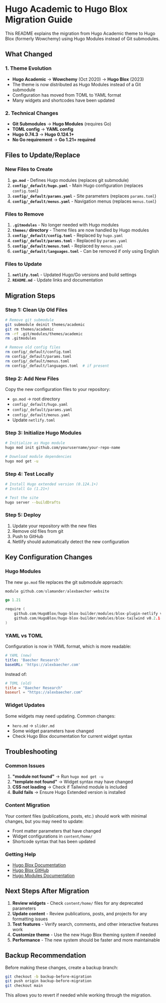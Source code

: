 # Hugo Academic to Hugo Blox Migration Guide

This README explains the migration from Hugo Academic theme to Hugo Blox (formerly Wowchemy) using Hugo Modules instead of Git submodules.

## What Changed

### 1. Theme Evolution
- **Hugo Academic** → **Wowchemy** (Oct 2020) → **Hugo Blox** (2023)
- The theme is now distributed as Hugo Modules instead of a Git submodule
- Configuration has moved from TOML to YAML format
- Many widgets and shortcodes have been updated

### 2. Technical Changes
- **Git Submodules** → **Hugo Modules** (requires Go)
- **TOML config** → **YAML config**
- **Hugo 0.74.3** → **Hugo 0.124.1+**
- **No Go requirement** → **Go 1.21+ required**

## Files to Update/Replace

### New Files to Create
1. **`go.mod`** - Defines Hugo modules (replaces git submodule)
2. **`config/_default/hugo.yaml`** - Main Hugo configuration (replaces `config.toml`)
3. **`config/_default/params.yaml`** - Site parameters (replaces `params.toml`)
4. **`config/_default/menus.yaml`** - Navigation menus (replaces `menus.toml`)

### Files to Remove
1. **`.gitmodules`** - No longer needed with Hugo modules
2. **`themes/` directory** - Theme files are now handled by Hugo modules
3. **`config/_default/config.toml`** - Replaced by `hugo.yaml`
4. **`config/_default/params.toml`** - Replaced by `params.yaml`
5. **`config/_default/menus.toml`** - Replaced by `menus.yaml`
6. **`config/_default/languages.toml`** - Can be removed if only using English

### Files to Update
1. **`netlify.toml`** - Updated Hugo/Go versions and build settings
2. **`README.md`** - Update links and documentation

## Migration Steps

### Step 1: Clean Up Old Files
```bash
# Remove git submodule
git submodule deinit themes/academic
git rm themes/academic
rm -rf .git/modules/themes/academic
rm .gitmodules

# Remove old config files
rm config/_default/config.toml
rm config/_default/params.toml  
rm config/_default/menus.toml
rm config/_default/languages.toml  # if present
```

### Step 2: Add New Files
Copy the new configuration files to your repository:
- `go.mod` → root directory
- `config/_default/hugo.yaml`
- `config/_default/params.yaml`
- `config/_default/menus.yaml`
- Update `netlify.toml`

### Step 3: Initialize Hugo Modules
```bash
# Initialize as Hugo module
hugo mod init github.com/yourusername/your-repo-name

# Download module dependencies
hugo mod get -u
```

### Step 4: Test Locally
```bash
# Install Hugo extended version (0.124.1+)
# Install Go (1.21+)

# Test the site
hugo server --buildDrafts
```

### Step 5: Deploy
1. Update your repository with the new files
2. Remove old files from git
3. Push to GitHub
4. Netlify should automatically detect the new configuration

## Key Configuration Changes

### Hugo Modules
The new `go.mod` file replaces the git submodule approach:
```go
module github.com/slamander/alexbaecher-website

go 1.21

require (
    github.com/HugoBlox/hugo-blox-builder/modules/blox-plugin-netlify v1.1.2-0.20231108143325-448ed0e3bd2b
    github.com/HugoBlox/hugo-blox-builder/modules/blox-tailwind v0.2.1-0.20240602131307-11c94a319c59
)
```

### YAML vs TOML
Configuration is now in YAML format, which is more readable:
```yaml
# YAML (new)
title: 'Baecher Research'
baseURL: 'https://alexbaecher.com'
```

Instead of:
```toml
# TOML (old)  
title = "Baecher Research"
baseurl = "https://alexbaecher.com"
```

### Widget Updates
Some widgets may need updating. Common changes:
- `hero.md` → `slider.md` 
- Some widget parameters have changed
- Check Hugo Blox documentation for current widget syntax

## Troubleshooting

### Common Issues
1. **"module not found"** → Run `hugo mod get -u`
2. **"template not found"** → Widget syntax may have changed
3. **CSS not loading** → Check if Tailwind module is included
4. **Build fails** → Ensure Hugo Extended version is installed

### Content Migration
Your content files (publications, posts, etc.) should work with minimal changes, but you may need to update:
- Front matter parameters that have changed
- Widget configurations in `content/home/`
- Shortcode syntax that has been updated

### Getting Help
- [Hugo Blox Documentation](https://docs.hugoblox.com/)
- [Hugo Blox GitHub](https://github.com/HugoBlox/hugo-blox-builder)
- [Hugo Modules Documentation](https://gohugo.io/hugo-modules/)

## Next Steps After Migration

1. **Review widgets** - Check `content/home/` files for any deprecated parameters
2. **Update content** - Review publications, posts, and projects for any formatting issues
3. **Test features** - Verify search, comments, and other interactive features work
4. **Customize theme** - Use the new Hugo Blox theming system if needed
5. **Performance** - The new system should be faster and more maintainable

## Backup Recommendation

Before making these changes, create a backup branch:
```bash
git checkout -b backup-before-migration
git push origin backup-before-migration
git checkout main
```

This allows you to revert if needed while working through the migration.
